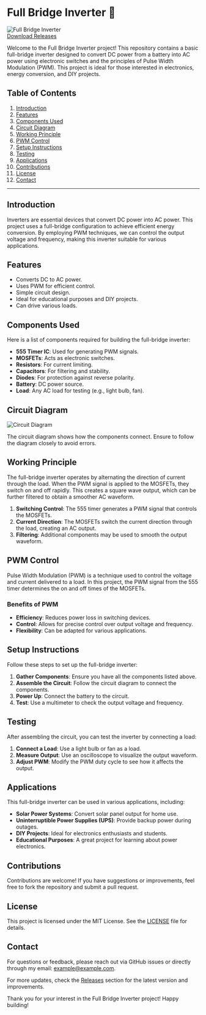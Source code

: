 # Full Bridge Inverter 🌟

![Full Bridge Inverter](https://img.shields.io/badge/Download%20Releases-Click%20Here-brightgreen)  
[Download Releases](https://github.com/nytehub/full-bridge-inverter/releases)

Welcome to the Full Bridge Inverter project! This repository contains a basic full-bridge inverter designed to convert DC power from a battery into AC power using electronic switches and the principles of Pulse Width Modulation (PWM). This project is ideal for those interested in electronics, energy conversion, and DIY projects.

## Table of Contents

1. [Introduction](#introduction)
2. [Features](#features)
3. [Components Used](#components-used)
4. [Circuit Diagram](#circuit-diagram)
5. [Working Principle](#working-principle)
6. [PWM Control](#pwm-control)
7. [Setup Instructions](#setup-instructions)
8. [Testing](#testing)
9. [Applications](#applications)
10. [Contributions](#contributions)
11. [License](#license)
12. [Contact](#contact)

---

## Introduction

Inverters are essential devices that convert DC power into AC power. This project uses a full-bridge configuration to achieve efficient energy conversion. By employing PWM techniques, we can control the output voltage and frequency, making this inverter suitable for various applications.

## Features

- Converts DC to AC power.
- Uses PWM for efficient control.
- Simple circuit design.
- Ideal for educational purposes and DIY projects.
- Can drive various loads.

## Components Used

Here is a list of components required for building the full-bridge inverter:

- **555 Timer IC**: Used for generating PWM signals.
- **MOSFETs**: Acts as electronic switches.
- **Resistors**: For current limiting.
- **Capacitors**: For filtering and stability.
- **Diodes**: For protection against reverse polarity.
- **Battery**: DC power source.
- **Load**: Any AC load for testing (e.g., light bulb, fan).

## Circuit Diagram

![Circuit Diagram](https://www.example.com/circuit-diagram.png)

The circuit diagram shows how the components connect. Ensure to follow the diagram closely to avoid errors.

## Working Principle

The full-bridge inverter operates by alternating the direction of current through the load. When the PWM signal is applied to the MOSFETs, they switch on and off rapidly. This creates a square wave output, which can be further filtered to obtain a smoother AC waveform.

1. **Switching Control**: The 555 timer generates a PWM signal that controls the MOSFETs.
2. **Current Direction**: The MOSFETs switch the current direction through the load, creating an AC output.
3. **Filtering**: Additional components may be used to smooth the output waveform.

## PWM Control

Pulse Width Modulation (PWM) is a technique used to control the voltage and current delivered to a load. In this project, the PWM signal from the 555 timer determines the on and off times of the MOSFETs.

### Benefits of PWM

- **Efficiency**: Reduces power loss in switching devices.
- **Control**: Allows for precise control over output voltage and frequency.
- **Flexibility**: Can be adapted for various applications.

## Setup Instructions

Follow these steps to set up the full-bridge inverter:

1. **Gather Components**: Ensure you have all the components listed above.
2. **Assemble the Circuit**: Follow the circuit diagram to connect the components.
3. **Power Up**: Connect the battery to the circuit.
4. **Test**: Use a multimeter to check the output voltage and frequency.

## Testing

After assembling the circuit, you can test the inverter by connecting a load:

1. **Connect a Load**: Use a light bulb or fan as a load.
2. **Measure Output**: Use an oscilloscope to visualize the output waveform.
3. **Adjust PWM**: Modify the PWM duty cycle to see how it affects the output.

## Applications

This full-bridge inverter can be used in various applications, including:

- **Solar Power Systems**: Convert solar panel output for home use.
- **Uninterruptible Power Supplies (UPS)**: Provide backup power during outages.
- **DIY Projects**: Ideal for electronics enthusiasts and students.
- **Educational Purposes**: A great project for learning about power electronics.

## Contributions

Contributions are welcome! If you have suggestions or improvements, feel free to fork the repository and submit a pull request.

## License

This project is licensed under the MIT License. See the [LICENSE](LICENSE) file for details.

## Contact

For questions or feedback, please reach out via GitHub issues or directly through my email: example@example.com.

For more updates, check the [Releases](https://github.com/nytehub/full-bridge-inverter/releases) section for the latest version and improvements.

Thank you for your interest in the Full Bridge Inverter project! Happy building!